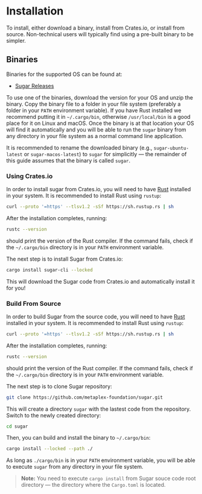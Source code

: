 # Installation

To install, either download a binary, install from Crates.io, or install from source. Non-technical users will typically find using a pre-built binary to be simpler.

## Binaries

Binaries for the supported OS can be found at:
- [Sugar Releases](https://github.com/metaplex-foundation/sugar/releases)

To use one of the binaries, download the version for your OS and unzip the binary. Copy the binary file to a folder in your file system (preferably a folder in your `PATH` environment variable). If you have Rust installed we recommend putting it in `~/.cargo/bin`, otherwise `/usr/local/bin` is a good place for it on Linux and macOS. Once the binary is at that location your OS will find it automatically and you will be able to run the `sugar` binary from any directory in your file system as a normal command line application.

It is recommended to rename the downloaded binary (e.g., `sugar-ubuntu-latest` or `sugar-macos-latest`) to `sugar` for simplicitly &mdash; the remainder of this guide assumes that the binary is called `sugar`.

### Using Crates.io

In order to install sugar from Crates.io, you will need to have [Rust](https://www.rust-lang.org/tools/install) installed in your system. It is recommended to install Rust using `rustup`:

```bash
curl --proto '=https' --tlsv1.2 -sSf https://sh.rustup.rs | sh
```

After the installation completes, running:

```bash
rustc --version
```

should print the version of the Rust compiler. If the command fails, check if the `~/.cargo/bin` directory is in your `PATH` environment variable.

The next step is to install Sugar from Crates.io:

```bash
cargo install sugar-cli --locked
```
This will download the Sugar code from Crates.io and automatically install it for you!


### Build From Source

In order to build Sugar from the source code, you will need to have [Rust](https://www.rust-lang.org/tools/install) installed in your system. It is recommended to install Rust using `rustup`:

```bash
curl --proto '=https' --tlsv1.2 -sSf https://sh.rustup.rs | sh
```

After the installation completes, running:

```bash
rustc --version
```

should print the version of the Rust compiler. If the command fails, check if the `~/.cargo/bin` directory is in your `PATH` environment variable.

The next step is to clone Sugar repository:

```bash
git clone https://github.com/metaplex-foundation/sugar.git
```

This will create a directory `sugar` with the lastest code from the repository. Switch to the newly created directory:

```bash
cd sugar
```

Then, you can build and install the binary to `~/.cargo/bin`:

```bash
cargo install --locked --path ./
```

As long as `./cargo/bin` is in your `PATH` environment variable, you will be able to execute `sugar` from any directory in your file system.

> **Note:** You need to execute `cargo install` from Sugar souce code root directory &mdash; the directory where the `Cargo.toml` is located.
